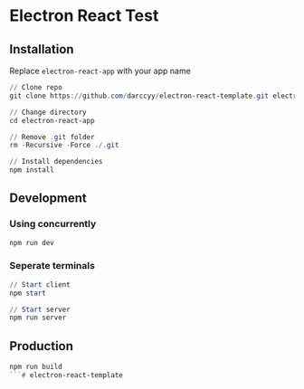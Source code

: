 # Electron React Test

## Installation

Replace `electron-react-app` with your app name

```ps1
// Clone repo
git clone https://github.com/darccyy/electron-react-template.git electron-react-app

// Change directory
cd electron-react-app

// Remove .git folder
rm -Recursive -Force ./.git

// Install dependencies
npm install
```

## Development

### Using concurrently

```ps1
npm run dev
```

### Seperate terminals

```ps1
// Start client
npm start

// Start server
npm run server
```

## Production

```ps1
npm run build
```# electron-react-template
